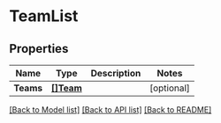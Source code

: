 # TeamList

## Properties

Name | Type | Description | Notes
------------ | ------------- | ------------- | -------------
**Teams** | [**[]Team**](Team.md) |  | [optional] 

[[Back to Model list]](../README.md#documentation-for-models) [[Back to API list]](../README.md#documentation-for-api-endpoints) [[Back to README]](../README.md)


